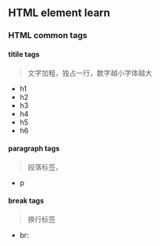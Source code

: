## HTML element learn

### HTML common tags
#### titile tags
> 文字加粗，独占一行，数字越小字体越大
- h1
- h2 
- h3 
- h4 
- h5 
- h6

#### paragraph tags
> 段落标签，
- p
#### break tags
> 换行标签
- br: <br />


